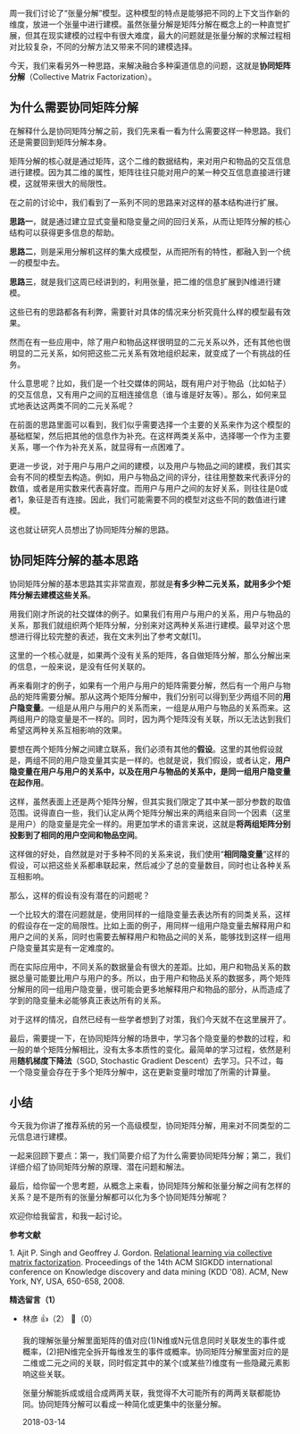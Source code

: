 周一我们讨论了“张量分解”模型。这种模型的特点是能够把不同的上下文当作新的维度，放进一个张量中进行建模。虽然张量分解是矩阵分解在概念上的一种直觉扩展，但其在现实建模的过程中有很大难度，最大的问题就是张量分解的求解过程相对比较复杂，不同的分解方法又带来不同的建模选择。

今天，我们来看另外一种思路，来解决融合多种渠道信息的问题，这就是**协同矩阵分解**（Collective Matrix Factorization）。

## 为什么需要协同矩阵分解

在解释什么是协同矩阵分解之前，我们先来看一看为什么需要这样一种思路。我们还是需要回到矩阵分解本身。

矩阵分解的核心就是通过矩阵，这个二维的数据结构，来对用户和物品的交互信息进行建模。因为其二维的属性，矩阵往往只能对用户的某一种交互信息直接进行建模，这就带来很大的局限性。

在之前的讨论中，我们看到了一系列不同的思路来对这样的基本结构进行扩展。

**思路一**，就是通过建立显式变量和隐变量之间的回归关系，从而让矩阵分解的核心结构可以获得更多信息的帮助。

**思路二**，则是采用分解机这样的集大成模型，从而把所有的特性，都融入到一个统一的模型中去。

**思路三**，就是我们这周已经讲到的，利用张量，把二维的信息扩展到N维进行建模。

这些已有的思路都各有利弊，需要针对具体的情况来分析究竟什么样的模型最有效果。

然而在有一些应用中，除了用户和物品这样很明显的二元关系以外，还有其他也很明显的二元关系，如何把这些二元关系有效地组织起来，就变成了一个有挑战的任务。

什么意思呢？比如，我们是一个社交媒体的网站，既有用户对于物品（比如帖子）的交互信息，又有用户之间的互相连接信息（谁与谁是好友等）。那么，如何来显式地表达这两类不同的二元关系呢？

在前面的思路里面可以看到，我们似乎需要选择一个主要的关系来作为这个模型的基础框架，然后把其他的信息作为补充。在这样两类关系中，选择哪一个作为主要关系，哪一个作为补充关系，就显得有一点困难了。

更进一步说，对于用户与用户之间的建模，以及用户与物品之间的建模，我们其实会有不同的模型去构造。例如，用户与物品之间的评分，往往用整数来代表评分的数值，或者是用实数来代表喜好度。而用户与用户之间的友好关系，则往往是0或者1，象征是否有连接。因此，我们可能需要不同的模型对这些不同的数值进行建模。

这也就让研究人员想出了协同矩阵分解的思路。

## 协同矩阵分解的基本思路

协同矩阵分解的基本思路其实非常直观，那就是**有多少种二元关系，就用多少个矩阵分解去建模这些关系**。

用我们刚才所说的社交媒体的例子。如果我们有用户与用户的关系，用户与物品的关系，那我们就组织两个矩阵分解，分别来对这两种关系进行建模。最早对这个思想进行得比较完整的表述，我在文末列出了参考文献\[1]。

这里的一个核心就是，如果两个没有关系的矩阵，各自做矩阵分解，那么分解出来的信息，一般来说，是没有任何关联的。

再来看刚才的例子，如果有一个用户与用户的矩阵需要分解，然后有一个用户与物品的矩阵需要分解。那从这两个矩阵分解中，我们分别可以得到至少两组不同的**用户隐变量**。一组是从用户与用户的关系而来，一组是从用户与物品的关系而来。这两组用户的隐变量是不一样的。同时，因为两个矩阵没有关联，所以无法达到我们希望这两种关系互相影响的效果。

要想在两个矩阵分解之间建立联系，我们必须有其他的**假设**。这里的其他假设就是，两组不同的用户隐变量其实是一样的。也就是说，我们假设，或者认定，**用户隐变量在用户与用户的关系中，以及在用户与物品的关系中，是同一组用户隐变量在起作用**。

这样，虽然表面上还是两个矩阵分解，但其实我们限定了其中某一部分参数的取值范围。说得直白一些，我们认定从两个矩阵分解出来的两组来自同一个因素（这里是用户）的隐变量是完全一样的。用更加学术的语言来说，这就是**将两组矩阵分别投影到了相同的用户空间和物品空间**。

这样做的好处，自然就是对于多种不同的关系来说，我们使用“**相同隐变量**”这样的假设，可以把这些关系都串联起来，然后减少了总的变量数目，同时也让各种关系互相影响。

那么，这样的假设有没有潜在的问题呢？

一个比较大的潜在问题就是，使用同样的一组隐变量去表达所有的同类关系，这样的假设存在一定的局限性。比如上面的例子，用同样一组用户隐变量去解释用户和用户之间的关系，同时也需要去解释用户和物品之间的关系，能够找到这样一组用户隐变量其实是有一定难度的。

而在实际应用中，不同关系的数据量会有很大的差距。比如，用户和物品关系的数据总量可能要比用户与用户的多。所以，由于用户和物品关系的数据多，两个矩阵分解用的同一组用户隐变量，很可能会更多地解释用户和物品的部分，从而造成了学到的隐变量未必能够真正表达所有的关系。

对于这样的情况，自然已经有一些学者想到了对策，我们今天就不在这里展开了。

最后，需要提一下，在协同矩阵分解的场景中，学习各个隐变量的参数的过程，和一般的单个矩阵分解相比，没有太多本质性的变化。最简单的学习过程，依然是利用**随机梯度下降法**（SGD, Stochastic Gradient Descent）去学习。只不过，每一个隐变量会存在于多个矩阵分解中，这在更新变量时增加了所需的计算量。

## 小结

今天我为你讲了推荐系统的另一个高级模型，协同矩阵分解，用来对不同类型的二元信息进行建模。

一起来回顾下要点：第一，我们简要介绍了为什么需要协同矩阵分解；第二，我们详细介绍了协同矩阵分解的原理、潜在问题和解法。

最后，给你留一个思考题，从概念上来看，协同矩阵分解和张量分解之间有怎样的关系？是不是所有的张量分解都可以化为多个协同矩阵分解呢？

欢迎你给我留言，和我一起讨论。

**参考文献**

1\. Ajit P. Singh and Geoffrey J. Gordon. [Relational learning via collective matrix factorization](http://www.cs.cmu.edu/~ggordon/singh-gordon-kdd-factorization.pdf). Proceedings of the 14th ACM SIGKDD international conference on Knowledge discovery and data mining (KDD '08). ACM, New York, NY, USA, 650-658, 2008.
<div><strong>精选留言（1）</strong></div><ul>
<li><span>林彦</span> 👍（2） 💬（0）<p>我的理解张量分解里面矩阵的值对应(1)N维或N元信息同时关联发生的事件或概率，(2)把N维完全拆开每维发生的事件或概率。协同矩阵分解里面对应的是二维或二元之间的关联，同时假定其中的某个(或某些?)维度有一些隐藏元素影响这些关联。

张量分解能拆成或组合成两两关联，我觉得不大可能所有的两两关联都能协同。协同矩阵分解可以看成一种简化或更集中的张量分解。</p>2018-03-14</li><br/>
</ul>